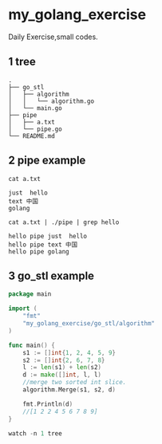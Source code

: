 
# my_golang_exercise
 Daily Exercise,small codes.

## 1 tree

```tree
.
├── go_stl
│   ├── algorithm
│   │   └── algorithm.go
│   └── main.go
├── pipe
│   ├── a.txt
│   └── pipe.go
└── README.md
```
## 2 pipe example
```shell
cat a.txt

just  hello  
text 中国
golang

cat a.txt | ./pipe | grep hello

hello pipe just  hello  
hello pipe text 中国
hello pipe golang
```
## 3 go_stl example
```go
package main

import (
    "fmt"
    "my_golang_exercise/go_stl/algorithm"
)

func main() {
    s1 := []int{1, 2, 4, 5, 9}
    s2 := []int{2, 6, 7, 8}
    l := len(s1) + len(s2)
    d := make([]int, l, l)
    //merge two sorted int slice.
    algorithm.Merge(s1, s2, d)

    fmt.Println(d)
    //[1 2 2 4 5 6 7 8 9]
}

watch -n 1 tree

```













